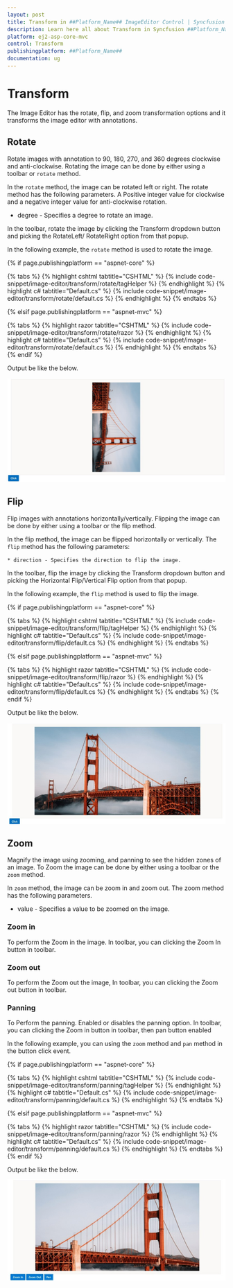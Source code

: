 ```yaml
---
layout: post
title: Transform in ##Platform_Name## ImageEditor Control | Syncfusion
description: Learn here all about Transform in Syncfusion ##Platform_Name## ImageEditor component of Syncfusion Essential JS 2 and more.
platform: ej2-asp-core-mvc
control: Transform
publishingplatform: ##Platform_Name##
documentation: ug
---
```


# Transform

The Image Editor has the rotate, flip, and zoom transformation options and it transforms the image editor with annotations.

## Rotate

Rotate images with annotation to 90, 180, 270, and 360 degrees clockwise and anti-clockwise. Rotating the image can be done by either using a toolbar or `rotate` method.

In the `rotate` method, the image can be rotated left or right. The rotate method has the following parameters. A Positive integer value for clockwise and a negative integer value for anti-clockwise rotation.

* degree - Specifies a degree to rotate an image.

In the toolbar, rotate the image by clicking the Transform dropdown button and picking the RotateLeft/ RotateRight option from that popup.

In the following example, the `rotate` method is used to rotate the image.

{% if page.publishingplatform == "aspnet-core" %}

{% tabs %}
{% highlight cshtml tabtitle="CSHTML" %}
{% include code-snippet/image-editor/transform/rotate/tagHelper %}
{% endhighlight %}
{% highlight c# tabtitle="Default.cs" %}
{% include code-snippet/image-editor/transform/rotate/default.cs %}
{% endhighlight %}
{% endtabs %}

{% elsif page.publishingplatform == "aspnet-mvc" %}

{% tabs %}
{% highlight razor tabtitle="CSHTML" %}
{% include code-snippet/image-editor/transform/rotate/razor %}
{% endhighlight %}
{% highlight c# tabtitle="Default.cs" %}
{% include code-snippet/image-editor/transform/rotate/default.cs %}
{% endhighlight %}
{% endtabs %}
{% endif %}

Output be like the below.

![ImageEditor Sample](images/image-editor-rotate.jpg)

## Flip

Flip images with annotations horizontally/vertically. Flipping the image can be done by either using a toolbar or the flip method.

In the flip method, the image can be flipped horizontally or vertically. The `flip` method has the following parameters:

    * direction - Specifies the direction to flip the image.

In the toolbar, flip the image by clicking the Transform dropdown button and picking the Horizontal Flip/Vertical Flip  option from that popup.

In the following example, the `flip` method is used to flip the image.

{% if page.publishingplatform == "aspnet-core" %}

{% tabs %}
{% highlight cshtml tabtitle="CSHTML" %}
{% include code-snippet/image-editor/transform/flip/tagHelper %}
{% endhighlight %}
{% highlight c# tabtitle="Default.cs" %}
{% include code-snippet/image-editor/transform/flip/default.cs %}
{% endhighlight %}
{% endtabs %}

{% elsif page.publishingplatform == "aspnet-mvc" %}

{% tabs %}
{% highlight razor tabtitle="CSHTML" %}
{% include code-snippet/image-editor/transform/flip/razor %}
{% endhighlight %}
{% highlight c# tabtitle="Default.cs" %}
{% include code-snippet/image-editor/transform/flip/default.cs %}
{% endhighlight %}
{% endtabs %}
{% endif %}

Output be like the below.

![ImageEditor Sample](images/image-editor-flip.jpg)

## Zoom

Magnify the image using zooming, and panning to see the hidden zones of an image. To Zoom the image can be done by either using a toolbar or the `zoom` method.

In `zoom` method, the image can be zoom in and zoom out. The zoom method has the following parameters.

* value - Specifies a value to be zoomed on the image.

### Zoom in

To perform the Zoom in the image. In toolbar, you can clicking the Zoom In button in toolbar.

### Zoom out

To perform the Zoom out the image, In toolbar, you can clicking the Zoom out button in toolbar.

### Panning

To Perform the panning. Enabled or disables the panning option. In toolbar, you can clicking the Zoom in button in toolbar, then pan button enabled

In the following example, you can using the `zoom` method and `pan` method in the button click event.

{% if page.publishingplatform == "aspnet-core" %}

{% tabs %}
{% highlight cshtml tabtitle="CSHTML" %}
{% include code-snippet/image-editor/transform/panning/tagHelper %}
{% endhighlight %}
{% highlight c# tabtitle="Default.cs" %}
{% include code-snippet/image-editor/transform/panning/default.cs %}
{% endhighlight %}
{% endtabs %}

{% elsif page.publishingplatform == "aspnet-mvc" %}

{% tabs %}
{% highlight razor tabtitle="CSHTML" %}
{% include code-snippet/image-editor/transform/panning/razor %}
{% endhighlight %}
{% highlight c# tabtitle="Default.cs" %}
{% include code-snippet/image-editor/transform/panning/default.cs %}
{% endhighlight %}
{% endtabs %}
{% endif %}

Output be like the below.

![ImageEditor Sample](images/image-editor-panning.jpg)
